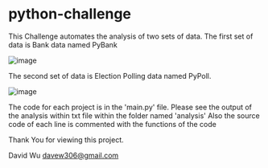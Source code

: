 # python-challenge

This Challenge automates the analysis of two sets of data.
The first set of data is Bank data named PyBank

![image](https://user-images.githubusercontent.com/72616406/114914868-da976980-9df0-11eb-811b-bb78d045ef45.png)


The second set of data is Election Polling data named PyPoll.

![image](https://user-images.githubusercontent.com/72616406/114915303-61e4dd00-9df1-11eb-96cc-c60fa4728b4e.png)


The code for each project is in the 'main.py' file.
Please see the output of the analysis within txt file within the folder named 'analysis'
Also the source code of each line is commented with the functions of the code


Thank You for viewing this project.


David Wu
davew306@gmail.com
